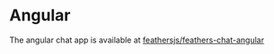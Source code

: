 # Angular

The angular chat app is available at [feathersjs/feathers-chat-angular](https://github.com/feathersjs/feathers-chat-angular)
